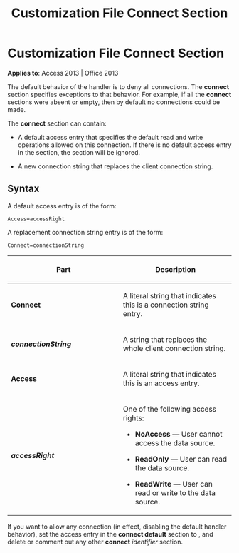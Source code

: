 ﻿---
title: Customization File Connect Section
TOCTitle: Customization File Connect Section
ms:assetid: 037abfb4-798d-4b09-6133-356969aee95c
ms:mtpsurl: https://msdn.microsoft.com/en-us/library/JJ248802(v=office.15)
ms:contentKeyID: 48542985
ms.date: 09/18/2015
mtps_version: v=office.15
---

# Customization File Connect Section


**Applies to**: Access 2013 | Office 2013

The default behavior of the handler is to deny all connections. The **connect** section specifies exceptions to that behavior. For example, if all the **connect** sections were absent or empty, then by default no connections could be made.

The **connect** section can contain:

  - A default access entry that specifies the default read and write operations allowed on this connection. If there is no default access entry in the section, the section will be ignored.

  - A new connection string that replaces the client connection string.

## Syntax

A default access entry is of the form:

    Access=accessRight

A replacement connection string entry is of the form:

    Connect=connectionString

<table>
<colgroup>
<col style="width: 50%" />
<col style="width: 50%" />
</colgroup>
<thead>
<tr class="header">
<th><p>Part</p></th>
<th><p>Description</p></th>
</tr>
</thead>
<tbody>
<tr class="odd">
<td><p><strong>Connect</strong></p></td>
<td><p>A literal string that indicates this is a connection string entry.</p></td>
</tr>
<tr class="even">
<td><p><strong><em>connectionString</em></strong></p></td>
<td><p>A string that replaces the whole client connection string.</p></td>
</tr>
<tr class="odd">
<td><p><strong>Access</strong></p></td>
<td><p>A literal string that indicates this is an access entry.</p></td>
</tr>
<tr class="even">
<td><p><strong><em>accessRight</em></strong></p></td>
<td><p>One of the following access rights:</p>
<p></p>
<ul>
<li><p><strong>NoAccess</strong> — User cannot access the data source.</p></li>
<li><p><strong>ReadOnly</strong> — User can read the data source.</p></li>
<li><p><strong>ReadWrite</strong> — User can read or write to the data source.</p></li>
</ul>
<p></p></td>
</tr>
</tbody>
</table>


If you want to allow any connection (in effect, disabling the default handler behavior), set the access entry in the **connect default** section to , and delete or comment out any other **connect** *identifier* section.

